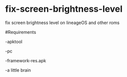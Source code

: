 # fix-screen-brightness-level
fix screen brightness level on lineageOS and other roms

#Requirements

-apktool

-pc

-framework-res.apk

-a little brain
